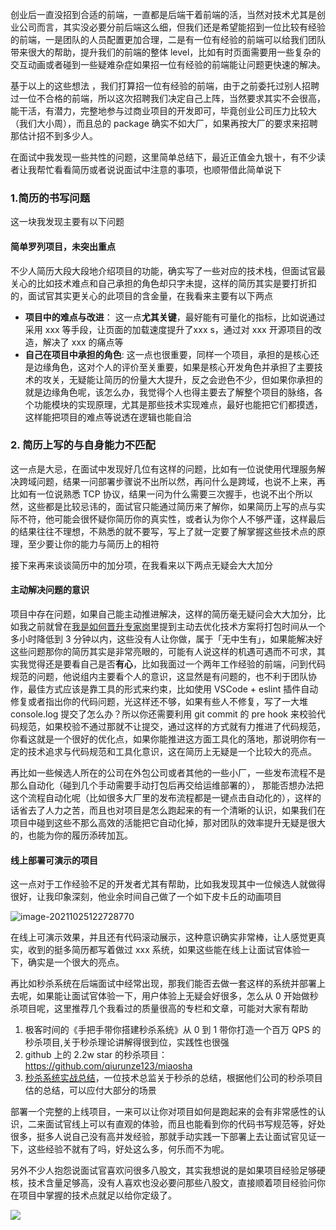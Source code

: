 创业后一直没招到合适的前端，一直都是后端干着前端的活，当然对技术尤其是创业公司而言，其实没必要分前后端这么细，但我们还是希望能招到一位比较有经验的前端，一是团队的人员配置更加合理，二是有一位有经验的前端可以给我们团队带来很大的帮助，提升我们的前端的整体 level，比如有时页面需要用一些复杂的交互动画或者碰到一些疑难杂症如果招一位有经验的前端能让问题更快速的解决。



基于以上的这些想法 ，我们打算招一位有经验的前端，由于之前委托过别人招聘过一位不合格的前端，所以这次招聘我们决定自己上阵，当然要求其实不会很高，能干活，有潜力，完整地参与过商业项目的开发即可，毕竟创业公司压力比较大（我们大小周），而且总的 package 确实不如大厂，如果再按大厂的要求来招聘那估计招不到多少人。



在面试中我发现一些共性的问题，这里简单总结下，最近正值金九银十，有不少读者让我帮忙看看简历或者说说面试中注意的事项，也顺带借此简单说下

### 1.简历的书写问题

这一块我发现主要有以下问题

#### 简单罗列项目，未突出重点

不少人简历大段大段地介绍项目的功能，确实写了一些对应的技术栈，但面试官最关心的比如技术难点和自己承担的角色却只字未提，这样的简历其实是要打折扣的，面试官其实更关心的此项目的含金量，在我看来主要有以下两点

* **项目中的难点与改进**： 这一点**尤其关键**，最好能有可量化的指标，比如说通过采用 xxx 等手段，让页面的加载速度提升了xxx s，通过对 xxx 开源项目的改造，解决了 xxx 的痛点等
* **自己在项目中承担的角色**: 这一点也很重要，同样一个项目，承担的是核心还是边缘角色，这对个人的评价至关重要，如果是核心开发角色并承担了主要技术的攻关，无疑能让简历的份量大大提升，反之会逊色不少，但如果你承担的就是边缘角色呢，该怎么办，我觉得个人也得主要去了解整个项目的脉络，各个功能模块的实现原理，尤其是那些技术实现难点，最好也能把它们都摸透，这样能把项目的难点等说透在逻辑也能自洽



### 2. 简历上写的与自身能力不匹配

这一点是大忌，在面试中发现好几位有这样的问题，比如有一位说使用代理服务解决跨域问题，结果一问部署步骤说不出所以然，再问什么是跨域，也说不上来，再比如有一位说熟悉 TCP 协议，结果一问为什么需要三次握手，也说不出个所以然，这些都是比较忌讳的，面试官只能通过简历来了解你，如果简历上写的点与实际不符，他可能会很怀疑你简历你的真实性，或者认为你个人不够严谨，这样最后的结果往往不理想，不熟悉的就不要写，写上了就一定要了解掌握这些技术点的原理，至少要让你的能力与简历上的相符



接下来再来谈谈简历中的加分项，在我看来以下两点无疑会大大加分

#### 主动解决问题的意识

项目中存在问题，如果自己能主动推进解决，这样的简历毫无疑问会大大加分，比如我之前就曾在[我是如何晋升专家岗](https://mp.weixin.qq.com/s/zElQzjft_cBoamb_5-GxfA)里提到主动去优化技术方案将打包时间从一个多小时降低到 3 分钟以内，这些没有人让你做，属于「无中生有」，如果能解决好这些问题那你的简历其实是非常亮眼的，可能有人说这样的机遇可遇而不可求，其实我觉得还是要看自己是否**有心**，比如我面过一个两年工作经验的前端，问到代码规范的问题，他说组内主要看个人的意识，这显然是有问题的，也不利于团队协作，最佳方式应该是靠工具的形式来约束，比如使用 VSCode + eslint 插件自动修复或者指出你的代码问题，光这样还不够，如果有些人不修复，写了一大堆 console.log 提交了怎么办？所以你还需要利用 git commit 的 pre hook 来校验代码规范，如果校验不通过那就不让提交，通过这样的方式就有力推进了代码规范，你看这就是一个很好的优化点，如果你能推进这方面工具化的落地，那说明你有一定的技术追求与代码规范和工具化意识，这在简历上无疑是一个比较大的亮点。



再比如一些候选人所在的公司在外包公司或者其他的一些小厂，一些发布流程不是那么自动化（碰到几个手动需要手动打包后再交给运维部署的）， 那能否想办法把这个流程自动化呢（比如很多大厂里的发布流程都是一键点击自动化的），这样的话省去了人力之苦，而且也对项目是怎么跑起来的有一个清晰的认识，如果我们在项目中碰到这些不那么高效的活能把它自动化掉，那对团队的效率提升无疑是很大的，也能为你的履历添砖加瓦。



#### 线上部署可演示的项目

这一点对于工作经验不足的开发者尤其有帮助，比如我发现其中一位候选人就做得很好，让我印象深刻，他业余时间自己做了一个如下皮卡丘的动画项目

![image-20211025122728770](https://tva1.sinaimg.cn/large/008i3skNgy1gvrg0trxs2j60ee0ds75402.jpg)

在线上可演示效果，并且还有代码滚动展示，这种意识确实非常棒，让人感觉更真实，收到的挺多简历都写着做过 xxx 系统，如果这些能在线上让面试官体验一下，确实是一个很大的亮点。



再比如秒杀系统在后端面试中经常出现，那我们能否去做一套这样的系统并部署上去呢，如果能让面试官体验一下，用户体验上无疑会好很多，怎么从 0 开始做秒杀项目呢，这里推荐几个我看过的质量很高的专栏和文章，可能对大家有帮助

1. 极客时间的《手把手带你搭建秒杀系统》从 0 到 1 带你打造一个百万 QPS 的秒杀项目,关于秒杀理论讲解得很到位，实践性也很强
2. github 上的 2.2w star 的秒杀项目：https://github.com/qiurunze123/miaosha
3. [秒杀系统实战总结](https://mp.weixin.qq.com/s/yWn_2OQV31zn5wJKKejGug)，一位技术总监关于秒杀的总结，根据他们公司的秒杀项目估的总结，可以应付大部分的场景



部署一个完整的上线项目，一来可以让你对项目如何是跑起来的会有非常感性的认识，二来面试官线上可以有直观的体验，而且也能看到你的代码书写规范等，好处很多，挺多人说自己没有高并发经验，那就手动实践一下部署上去让面试官见证一下，这些经验不就有了吗，好处这么多，何乐而不为呢。



另外不少人抱怨说面试官喜欢问很多八股文，其实我想说的是如果项目经验足够硬核，技术含量足够高，没有人喜欢也没必要问那些八股文，直接顺着项目经验问你在项目中掌握的技术点就足以给你定级了。

![](https://user-gold-cdn.xitu.io/2020/2/17/1705326cb7b378b6?w=430&h=430&f=jpeg&s=41396)